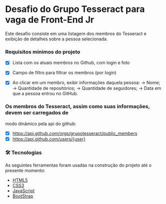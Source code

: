 # Desafio do Grupo Tesseract para vaga de Front-End Jr
Este desafio consiste em uma listagem dos membros do Tesseract e exibição de
detalhes sobre a pessoa selecionada.

###  Requisitos minimos do projeto
- [x] Lista com os atuais membros no Github, com login e foto
- [x] Campo de filtro para filtrar os membros (por login) 
- [x] Ao clicar em um membro, exibir informações daquela pessoa:
      -> Nome;
      -> Quantidade de repositórios;
      -> Quantidade de seguidores;
      -> Data em que a pessoa entrou no GitHub.


### Os membros do Tesseract, assim como suas informações, devem ser carregados de
modo dinâmico pela api do github:
- [x] https://api.github.com/orgs/grupotesseract/public_members
- [x] https://api.github.com/users/{user}

### 🛠 Tecnologias

As seguintes ferramentas foram usadas na construção do projeto até o presente momento:

- [HTML5](https://developer.mozilla.org/pt-BR/docs/Web/HTML/HTML5)
- [CSS3](https://developer.mozilla.org/pt-BR/docs/Web/CSS)
- [JavaScript](https://developer.mozilla.org/pt-BR/docs/Web/JavaScript)
- [BootStrap](https://getbootstrap.com/)
